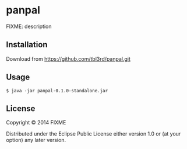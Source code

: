 # panpal

FIXME: description

## Installation

Download from https://github.com/tbl3rd/panpal.git

## Usage

    $ java -jar panpal-0.1.0-standalone.jar

## License

Copyright © 2014 FIXME

Distributed under the Eclipse Public License either version 1.0 or (at
your option) any later version.
